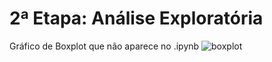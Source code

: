 # 2ª Etapa: Análise Exploratória

Gráfico de Boxplot que não aparece no .ipynb
![boxplot](https://github.com/PedroSouzaDS/Traveling-Costs-Issue/blob/main/Exploring_analysis/Gr%C3%A1fico%20boxplot.png)





